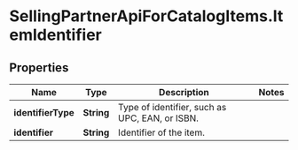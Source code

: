 # SellingPartnerApiForCatalogItems.ItemIdentifier

## Properties

Name | Type | Description | Notes
------------ | ------------- | ------------- | -------------
**identifierType** | **String** | Type of identifier, such as UPC, EAN, or ISBN. | 
**identifier** | **String** | Identifier of the item. | 


